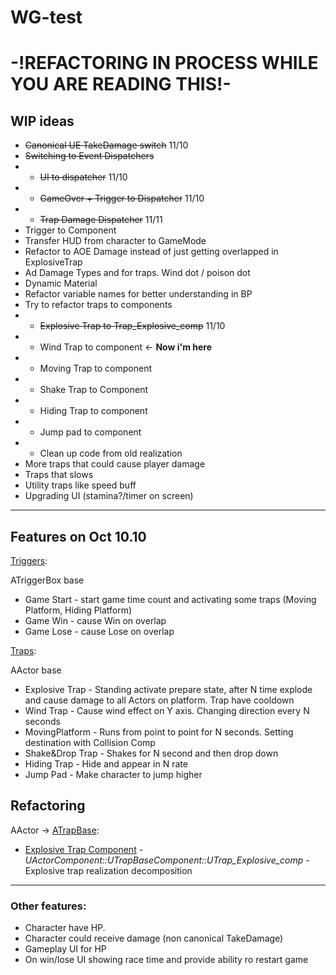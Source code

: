 # WG-test

# -!REFACTORING IN PROCESS WHILE YOU ARE READING THIS!-
## WIP ideas 
* ~~Canonical UE TakeDamage switch~~ 11/10
* ~~Switching to Event Dispatchers~~
* * ~~UI to dispatcher~~ 11/10
* * ~~GameOver + Trigger to Dispatcher~~ 11/10
* * ~~Trap Damage Dispatcher~~ 11/11
* Trigger to Component
* Transfer HUD from character to GameMode
* Refactor to AOE Damage instead of just getting overlapped in ExplosiveTrap
* Ad Damage Types and for traps. Wind dot / poison dot 
* Dynamic Material
* Refactor variable names for better understanding in BP
* Try to refactor traps to components
* * ~~Explosive Trap to Trap_Explosive_comp~~ 11/10
* * Wind Trap to component <- **Now i'm here**
* * Moving Trap to component
* * Shake Trap to Component
* * Hiding Trap to component
* * Jump pad to component
* * Clean up code from old realization
* More traps that could cause player damage
* Traps that slows
* Utility traps like speed buff
* Upgrading UI (stamina?/timer on screen)

***

## Features on Oct 10.10
[Triggers](Source/WG/trigger.cpp):

ATriggerBox base
* Game Start - start game time count and activating some traps (Moving Platform, Hiding Platform)
* Game Win - cause Win on overlap
* Game Lose - cause Lose on overlap


[Traps](Source/WG/trap_platform.cpp):

AActor base
* Explosive Trap - Standing activate prepare state, after N time explode and cause damage to all Actors on platform. Trap have cooldown
* Wind Trap - Cause wind effect on Y axis. Changing direction every N seconds
* MovingPlatform - Runs from point to point for N seconds. Setting destination with Collision Comp
* Shake&Drop Trap - Shakes for N second and then drop down
* Hiding Trap - Hide and appear in N rate
* Jump Pad - Make character to jump higher

## Refactoring
AActor -> [ATrapBase](Source/WG/TrapBase.cpp):
* [Explosive Trap Component](Source/WG/Trap_Explosive_comp.cpp) - _UActorComponent::UTrapBaseComponent::UTrap_Explosive_comp_ - Explosive trap realization decomposition  

***

### Other features:
* Character have HP.
* Character could receive damage (non canonical TakeDamage)
* Gameplay UI for HP
* On win/lose UI showing race time and provide ability ro restart game

